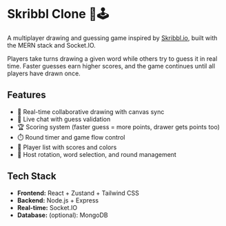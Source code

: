 # Skribbl Clone 🎨🕹️

A multiplayer drawing and guessing game inspired by [Skribbl.io](https://skribbl.io), built with the MERN stack and Socket.IO.  

Players take turns drawing a given word while others try to guess it in real time. Faster guesses earn higher scores, and the game continues until all players have drawn once.

## Features
- 🎨 Real-time collaborative drawing with canvas sync
- 💬 Live chat with guess validation
- 🏆 Scoring system (faster guess = more points, drawer gets points too)
- ⏱️ Round timer and game flow control
- 👥 Player list with scores and colors
- 🏁 Host rotation, word selection, and round management

## Tech Stack
- **Frontend:** React + Zustand + Tailwind CSS
- **Backend:** Node.js + Express
- **Real-time:** Socket.IO
- **Database:** (optional): MongoDB
